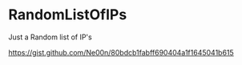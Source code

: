# RandomListOfIPs
Just a Random list of IP's

https://gist.github.com/Ne00n/80bdcb1fabff690404a1f1645041b615
